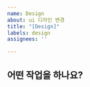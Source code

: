 ```yaml
---
name: Design
about: ui 디자인 변경
title: "[Design]"
labels: design
assignees: ''

---
```


## 어떤 작업을 하나요?
